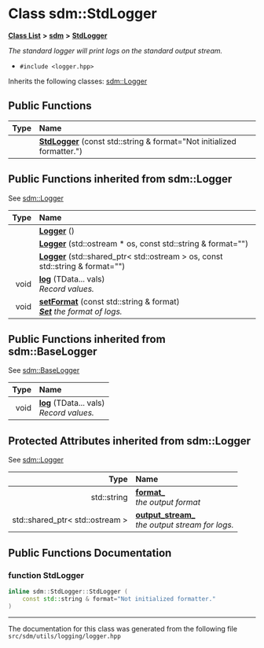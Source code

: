 
# Class sdm::StdLogger

<link rel="stylesheet" href="https://cdnjs.cloudflare.com/ajax/libs/KaTeX/0.5.1/katex.min.css">
<link rel="stylesheet" href="https://cdn.jsdelivr.net/github-markdown-css/2.2.1/github-markdown.css"/>



[**Class List**](annotated.md) **>** [**sdm**](namespacesdm.md) **>** [**StdLogger**](classsdm_1_1StdLogger.md)



_The standard logger will print logs on the standard output stream._ 

* `#include <logger.hpp>`



Inherits the following classes: [sdm::Logger](classsdm_1_1Logger.md)




















## Public Functions

| Type | Name |
| ---: | :--- |
|   | [**StdLogger**](classsdm_1_1StdLogger.md#function-stdlogger) (const std::string & format="Not initialized formatter.") <br> |

## Public Functions inherited from sdm::Logger

See [sdm::Logger](classsdm_1_1Logger.md)

| Type | Name |
| ---: | :--- |
|   | [**Logger**](classsdm_1_1Logger.md#function-logger-1-3) () <br> |
|   | [**Logger**](classsdm_1_1Logger.md#function-logger-2-3) (std::ostream \* os, const std::string & format="") <br> |
|   | [**Logger**](classsdm_1_1Logger.md#function-logger-3-3) (std::shared\_ptr&lt; std::ostream &gt; os, const std::string & format="") <br> |
|  void | [**log**](classsdm_1_1Logger.md#function-log) (TData... vals) <br>_Record values._  |
|  void | [**setFormat**](classsdm_1_1Logger.md#function-setformat) (const std::string & format) <br>[_**Set**_](structsdm_1_1Set.md) _the format of logs._ |

## Public Functions inherited from sdm::BaseLogger

See [sdm::BaseLogger](classsdm_1_1BaseLogger.md)

| Type | Name |
| ---: | :--- |
|  void | [**log**](classsdm_1_1BaseLogger.md#function-log) (TData... vals) <br>_Record values._  |











## Protected Attributes inherited from sdm::Logger

See [sdm::Logger](classsdm_1_1Logger.md)

| Type | Name |
| ---: | :--- |
|  std::string | [**format\_**](classsdm_1_1Logger.md#variable-format-)  <br>_the output format_  |
|  std::shared\_ptr&lt; std::ostream &gt; | [**output\_stream\_**](classsdm_1_1Logger.md#variable-output-stream-)  <br>_the output stream for logs._  |











## Public Functions Documentation


### function StdLogger 


```cpp
inline sdm::StdLogger::StdLogger (
    const std::string & format="Not initialized formatter."
) 
```



------------------------------
The documentation for this class was generated from the following file `src/sdm/utils/logging/logger.hpp`